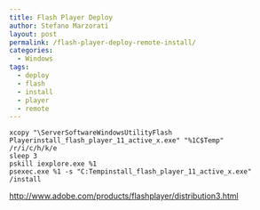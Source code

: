 ```yaml
---
title: Flash Player Deploy
author: Stefano Marzorati
layout: post
permalink: /flash-player-deploy-remote-install/
categories:
  - Windows
tags:
  - deploy
  - flash
  - install
  - player
  - remote
---
```

<code>xcopy "\ServerSoftwareWindowsUtilityFlash Playerinstall_flash_player_11_active_x.exe" "\%1C$Temp" /r/i/c/h/k/e</code>   
<code>sleep 3</code>   
<code>pskill iexplore.exe \%1</code>   
<code>psexec.exe \%1 -s "C:Tempinstall_flash_player_11_active_x.exe" /install</code>   

<a href="http://www.adobe.com/products/flashplayer/distribution3.html" target="_blank">http://www.adobe.com/products/flashplayer/distribution3.html</a>